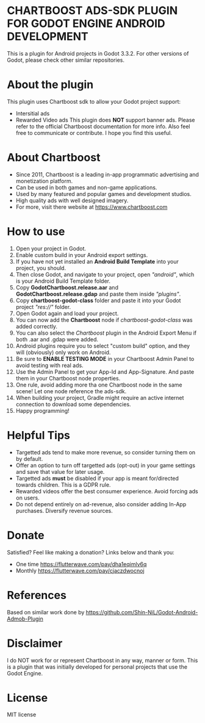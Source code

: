 # CHARTBOOST ADS-SDK PLUGIN FOR GODOT ENGINE ANDROID DEVELOPMENT

This is a plugin for Android projects in Godot 3.3.2. For other versions of Godot, please check other similar repositories.

# About the plugin
This plugin uses Chartboost sdk to allow your Godot project support:
* Intersitial ads
* Rewarded Video ads
This plugin does **NOT** support banner ads. Please refer to the official Chartboost documentation for more info.
Also feel free to communicate or contribute. I hope you find this useful.

# About Chartboost
* Since 2011, Chartboost is a leading in-app programmatic advertising and monetization platform.
* Can be used in both games and non-game applications.
* Used by many featured and popular games and development studios.
* High quality ads with well designed imagery.
* For more, visit there website at  https://www.chartboost.com

# How to use
1. Open your project in Godot.
1. Enable custom build in your Android export settings.
1. If you have not yet installed an **Android Build Template** into your project, you should.
1. Then close Godot, and navigate to your project, open *"android"*, which is your Android Build Template folder.
1. Copy **GodotChartboost.release.aar** and **GodotChartboost.release.gdap** and paste them inside *"plugins"*.
1. Copy **chartboost-godot-class** folder and paste it into your Godot project *"res://"* folder.
1. Open Godot again and load your project.
1. You can now add the **Chartboost** node if *chartboost-godot-class* was added correctly.
1. You can also select the *Chartboost* plugin in the Android Export Menu if both .aar and .gdap were added.
1. Android plugins require you to select "custom build" option, and they will (obviously) only work on Android.
1. Be sure to **ENABLE TESTING MODE** in your Chartboost Admin Panel to avoid testing with real ads.
1. Use the Admin Panel to get your App-Id and App-Signature. And paste them in your Chartboost node properties.
1. One rule, avoid adding more tha one Chartboost node in the same scene! Let one node reference the ads-sdk.
1. When building your project, Gradle might require an active internet connection to download some dependencies.
1. Happy programming!

# Helpful Tips
* Targetted ads tend to make more revenue, so consider turning them on by default.
* Offer an option to turn off targetted ads (opt-out) in your game settings and save that value for later usage.
* Targetted ads **must** be disabled if your app is meant for/directed towards children. This is a GDPR rule.
* Rewarded videos offer the best consumer experience. Avoid forcing ads on users.
* Do not depend entirely on ad-revenue, also consider adding In-App purchases. Diversify revenue sources.

# Donate
Satisfied? Feel like making a donation? Links below and thank you:
* One time  https://flutterwave.com/pay/dha1eqimlv6q
* Monthly   https://flutterwave.com/pay/cjaczdwocnoj

# References
Based on similar work done by https://github.com/Shin-NiL/Godot-Android-Admob-Plugin

# Disclaimer
I do NOT work for or represent Chartboost in any way, manner or form. This is a plugin that was initially developed for personal projects that use the Godot Engine.

# License
MIT license
